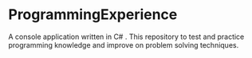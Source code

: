 # ProgrammingExperience
A console application written in C# . This repository to test and practice programming knowledge and improve on problem solving techniques.
